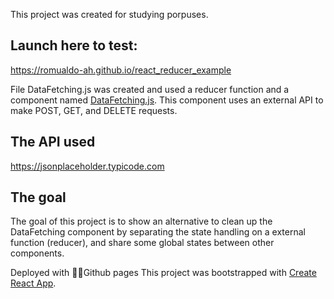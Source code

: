 This project was created for studying porpuses.

## Launch here to test:
<a href="https://romualdo-ah.github.io/react_reducer_example">https://romualdo-ah.github.io/react_reducer_example</a>


File DataFetching.js was created and used a reducer function and a component named <a href="https://github.com/romualdo-ah/react_reducer_example/blob/master/src/components/DataFetching.js">DataFetching.js</a>. 
This component uses an external API to make POST, GET, and DELETE requests.

## The API used

<a href="https://jsonplaceholder.typicode.com/guide/" target="_blank">https://jsonplaceholder.typicode.com</a> 

## The goal

The goal of this project is to show an alternative to clean up the DataFetching component by separating the state handling on a external function (reducer), and share some global states between other components.


Deployed with 🐙😼Github pages
This project was bootstrapped with [Create React App](https://github.com/facebook/create-react-app).

